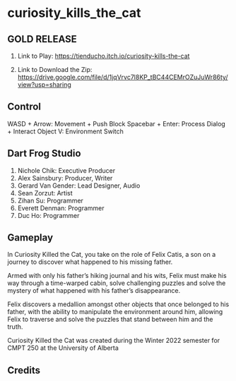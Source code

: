 # curiosity_kills_the_cat

## GOLD RELEASE

1. Link to Play: https://tienducho.itch.io/curiosity-kills-the-cat

2. Link to Download the Zip: https://drive.google.com/file/d/1jqVrvc7l8KP_tBC44CEMrOZuJuWr86ty/view?usp=sharing

## Control

WASD + Arrow: Movement + Push Block
Spacebar + Enter: Process Dialog + Interact Object
V: Environment Switch

## Dart Frog Studio

1. Nichole Chik: Executive Producer
1. Alex Sainsbury: Producer, Writer
1. Gerard Van Gender: Lead Designer, Audio
1. Sean Zorzut: Artist
1. Zihan Su: Programmer
1. Everett Denman: Programmer
1. Duc Ho: Programmer

## Gameplay

In Curiosity Killed the Cat, you take on the role of Felix Catis, a son on a journey to discover what happened to his missing father.

Armed with only his father’s hiking journal and his wits, Felix must make his way through a time-warped cabin, solve challenging puzzles and solve the mystery of what happened with his father’s disappearance.

Felix discovers a medallion amongst other objects that once belonged to his father, with the ability to manipulate the environment around him, allowing Felix to traverse and solve the puzzles that stand between him and the truth.

Curiosity Killed the Cat was created during the Winter 2022 semester for CMPT 250 at the University of Alberta

## Credits

###
